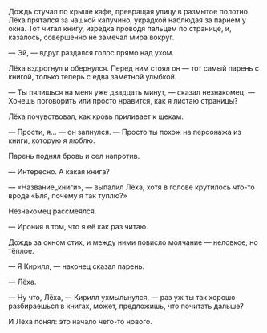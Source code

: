 Дождь стучал по крыше кафе, превращая улицу в размытое полотно. Лёха прятался за чашкой капучино, украдкой наблюдая за парнем у окна. Тот читал книгу, изредка проводя пальцем по странице, и, казалось, совершенно не замечал мира вокруг.

— Эй, — вдруг раздался голос прямо над ухом.

Лёха вздрогнул и обернулся. Перед ним стоял он — тот самый парень с книгой, только теперь с едва заметной улыбкой.

— Ты пялишься на меня уже двадцать минут, — сказал незнакомец. — Хочешь поговорить или просто нравится, как я листаю страницы?

Лёха почувствовал, как кровь приливает к щекам.

— Прости, я… — он запнулся. — Просто ты похож на персонажа из книги, которую я люблю.

Парень поднял бровь и сел напротив.

— Интересно. А какая книга?

— «Название_книги», — выпалил Лёха, хотя в голове крутилось что-то вроде «Бля, почему я так туплю?»

Незнакомец рассмеялся.

— Ирония в том, что я её как раз читаю.

Дождь за окном стих, и между ними повисло молчание — неловкое, но тёплое.

— Я Кирилл, — наконец сказал парень.

— Лёха.

— Ну что, Лёха, — Кирилл ухмыльнулся, — раз уж ты так хорошо разбираешься в книгах, может, предложишь, что почитать дальше?

И Лёха понял: это начало чего-то нового.
